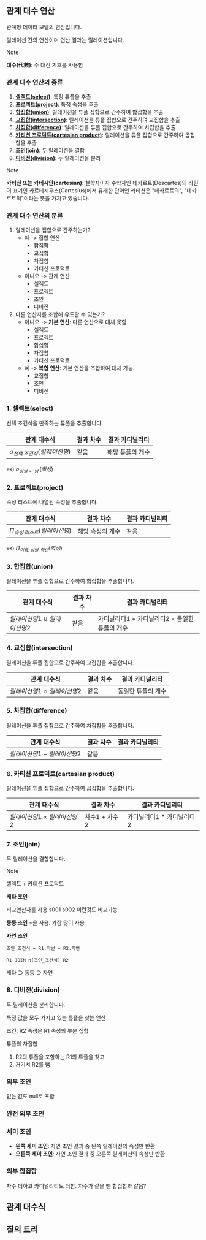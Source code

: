## 관계 대수 연산

관계형 데이터 모델의 연산입니다.

릴레이션 간의 연산이며 연산 결과는 릴레이션입니다.

> [!NOTE]
> **대수(代數)**: 수 대신 기호를 사용함   

### 관계 대수 연산의 종류
1. **[셀렉트(select)](#1-셀렉트select)**: 특정 튜플을 추출
2. **[프로젝트(project)](#2-프로젝트project)**: 특정 속성을 추출
3. **[합집합(union)](#3-합집합union)**: 릴레이션을 튜플 집합으로 간주하여 합집합을 추출
4. **[교집합(intersection)](#4-교집합intersection)**: 릴레이션을 튜플 집합으로 간주하여 교집합을 추출
5. **[차집합(difference)](#5-차집합difference)**: 릴레이션을 튜플 집합으로 간주하여 차집합을 추출
6. **[카티션 프로덕트(cartesian product)](#6-카티션프로덕트cartesianproduct)**: 릴레이션을 튜플 집합으로 간주하여 곱집합을 추출
7. **[조인(join)](#7-조인join)**: 두 릴레이션을 결합
8. **[디비전(division)](#8-디비전division)**: 두 릴레이션을 분리

> [!NOTE]
> **카티션 또는 카테시안(cartesian)**: 철학자이자 수학자인 데카르트(Descartes)의 라틴어 표기인 카르테시우스(Cartesius)에서 유래한 단어인 카티션은 "데카르트의", "데카르트적"이라는 뜻을 가지고 있습니다.

### 관계 대수 연산의 분류
1. 릴레이션을 집합으로 간주하는가?
   - 예 -> 집합 연산
     - 합집합
     - 교집합
     - 차집합
     - 카티션 프로덕트
   - 아니오 -> 관계 연산
     - 셀렉트
     - 프로젝트
     - 조인
     - 디비전
2. 다른 연산자를 조합해 유도할 수 있는가?
   - 아니오 -> **기본 연산**: 다른 연산으로 대체 못함
     - 셀렉트
     - 프로젝트
     - 합집합
     - 차집합
     - 카티션 프로덕트
   - 예 -> **복합 연산**: 기본 연산을 조합하여 대체 가능
     - 교집합
     - 조인
     - 디비전


### 1. 셀렉트(select)
선택 조건식을 만족하는 튜플을 추출합니다.

|관계 대수식|결과 차수|결과 카디널리티|
|---|---|---|
|$`\sigma_{선택\,조건식}{(릴레이션명)}`$|같음|해당 튜플의 개수|

ex) $`\sigma_{성별={'}남{'}}{(학생)}`$

### 2. 프로젝트(project)
속성 리스트에 나열된 속성을 추출합니다.

|관계 대수식|결과 차수|결과 카디널리티|
|---|---|---|
|$`\Pi_{속성\,리스트}{(릴레이션명)}`$|해당 속성의 개수|같음|

ex) $`\Pi_{이름,\,성별,\,학년}{(학생)}`$

### 3. 합집합(union)
릴레이션을 튜플 집합으로 간주하여 합집합을 추출합니다.

|관계 대수식|결과 차수|결과 카디널리티|
|---|---|---|
|$`{릴레이션명1}\cup{릴레이션명2}`$|같음|카디널리티1 + 카디널리티2 - 동일한 튜플의 개수|

### 4. 교집합(intersection)
릴레이션을 튜플 집합으로 간주하여 교집합을 추출합니다.

|관계 대수식|결과 차수|결과 카디널리티|
|---|---|---|
|$`{릴레이션명1}\cap{릴레이션명2}`$|같음|동일한 튜플의 개수|

### 5. 차집합(difference)
릴레이션을 튜플 집합으로 간주하여 차집합을 추출합니다.

|관계 대수식|결과 차수|결과 카디널리티|
|---|---|---|
|$`{릴레이션명1}-{릴레이션명2}`$|같음||

### 6. 카티션 프로덕트(cartesian product)
릴레이션을 튜플 집합으로 간주하여 곱집합을 추출합니다.

|관계 대수식|결과 차수|결과 카디널리티|
|---|---|---|
|$`{릴레이션명1}\times{릴레이션명2}`$|차수1 + 차수2|카디널리티1 * 카디널리티2|

### 7. 조인(join)
두 릴레이션을 결합합니다.


> [!NOTE]
> 셀렉트 + 카티션 프로덕트


**세타 조인**


비교연산자를 사용
s001 s002 이런것도 비교가능

**동등 조인**
=을 사용. 가장 많이 사용

**자연 조인**

```
조인_조건식 = R1.학번 = R2.학번

R1 JOIN n(조인_조건식) R2
```

세타 ⊃ 동등 ⊃ 자연

### 8. 디비전(division)
두 릴레이션을 분리합니다.

특정 값을 모두 가지고 있는 튜플을 찾는 연산

조건: R2 속성은 R1 속성의 부분 집합

튜플의 차집합

1. R2의 튜플을 포함하는 R1의 튜플을 찾고
2. 거기서 R2를 뺌


### 외부 조인
없는 값도 null로 포함

### 완전 외부 조인


### 세미 조인
- **왼쪽 세미 조인**: 자연 조인 결과 중 왼쪽 릴레이션의 속성만 반환
- **오른쪽 세미 조인**: 자연 조인 결과 중 오른쪽 릴레이션의 속성만 반환

### 외부 합집합
차수 더하고 카디널리티도 더함.
차수가 같을 땐 합집합과 같음?

## 관계 대수식


## 질의 트리
